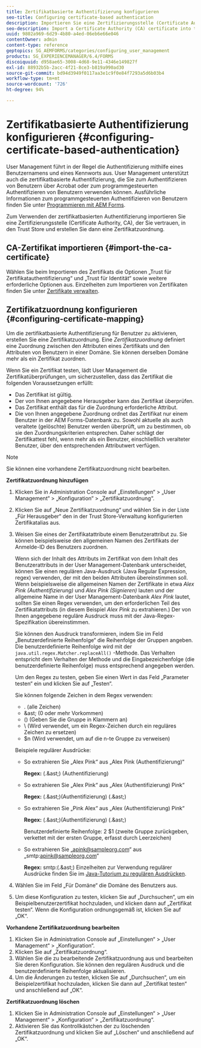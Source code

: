 ```yaml
---
title: Zertifikatbasierte Authentifizierung konfigurieren
seo-title: Configuring certificate-based authentication
description: Importieren Sie eine Zertifizierungsstelle (Certificate Authority, CA) in den Trust Store und erstellen Sie dann eine Zertifikatzuordnung für zertifikatbasierte Authentifizierung.
seo-description: Import a Certificate Authority (CA) certificate into the Trust Store and create a certificate mapping for certificate-based authentication.
uuid: 9802a969-6d29-4b80-a4ed-06eb6e66e046
contentOwner: admin
content-type: reference
geptopics: SG_AEMFORMS/categories/configuring_user_management
products: SG_EXPERIENCEMANAGER/6.4/FORMS
discoiquuid: d958ae65-3008-4d68-9e11-4346e149827f
exl-id: 88932b5b-2acc-4f21-8ce3-b819a990ad30
source-git-commit: bd94d3949f0117aa3e1c9f0e84f7293a5d6b03b4
workflow-type: tm+mt
source-wordcount: '726'
ht-degree: 94%

---
```


# Zertifikatbasierte Authentifizierung konfigurieren {#configuring-certificate-based-authentication}

User Management führt in der Regel die Authentifizierung mithilfe eines Benutzernamens und eines Kennworts aus. User Management unterstützt auch die zertifikatbasierte Authentifizierung, die Sie zum Authentifizieren von Benutzern über Acrobat oder zum programmgesteuerten Authentifizieren von Benutzern verwenden können. Ausführliche Informationen zum programmgesteuerten Authentifizieren von Benutzern finden Sie unter [Programmieren mit AEM Forms](https://www.adobe.com/go/learn_aemforms_programming_63).

Zum Verwenden der zertifikatbasierten Authentifizierung importieren Sie eine Zertifizierungsstelle (Certificate Authority, CA), der Sie vertrauen, in den Trust Store und erstellen Sie dann eine Zertifikatzuordnung.

## CA-Zertifikat importieren {#import-the-ca-certificate}

Wählen Sie beim Importieren des Zertifikats die Optionen „Trust für Zertifikatauthentifizierung“ und „Trust für Identität“ sowie weitere erforderliche Optionen aus. Einzelheiten zum Importieren von Zertifikaten finden Sie unter [Zertifikate verwalten](/help/forms/using/admin-help/certificates.md#managing-certificates).

## Zertifikatzuordnung konfigurieren {#configuring-certificate-mapping}

Um die zertifikatbasierte Authentifizierung für Benutzer zu aktivieren, erstellen Sie eine Zertifikatzuordnung. Eine *Zertifikatzuordnung* definiert eine Zuordnung zwischen den Attributen eines Zertifikats und den Attributen von Benutzern in einer Domäne. Sie können derselben Domäne mehr als ein Zertifikat zuordnen.

Wenn Sie ein Zertifikat testen, lädt User Management die Zertifikatüberprüfungen, um sicherzustellen, dass das Zertifikat die folgenden Voraussetzungen erfüllt:

* Das Zertifikat ist gültig.
* Der von Ihnen angegebene Herausgeber kann das Zertifikat überprüfen.
* Das Zertifikat enthält das für die Zuordnung erforderliche Attribut.
* Die von Ihnen angegebene Zuordnung ordnet das Zertifikat nur einem Benutzer in der AEM Forms-Datenbank zu. Sowohl aktuelle als auch veraltete (gelöschte) Benutzer werden überprüft, um zu bestimmen, ob sie den Zuordnungskriterien entsprechen. Daher schlägt der Zertifikattest fehl, wenn mehr als ein Benutzer, einschließlich veralteter Benutzer, über den entsprechenden Attributwert verfügen.

>[!NOTE]
>
>Sie können eine vorhandene Zertifikatzuordnung nicht bearbeiten.

**Zertifikatzuordnung hinzufügen**

1. Klicken Sie in Administration Console auf „Einstellungen“ > „User Management“ > „Konfiguration“ > „Zertifikatzuordnung“.
1. Klicken Sie auf „Neue Zertifikatzuordnung“ und wählen Sie in der Liste „Für Herausgeber“ den in der Trust Store-Verwaltung konfigurierten Zertifikatalias aus.
1. Weisen Sie eines der Zertifikatattribute einem Benutzerattribut zu. Sie können beispielsweise den allgemeinen Namen des Zertifikats der Anmelde-ID des Benutzers zuordnen.

   Wenn sich der Inhalt des Attributs im Zertifikat von dem Inhalt des Benutzerattributs in der User Management-Datenbank unterscheidet, können Sie einen regulären Java-Ausdruck (Java Regular Expression, regex) verwenden, der mit den beiden Attributen übereinstimmen soll. Wenn beispielsweise die allgemeinen Namen der Zertifikate in etwa *Alex Pink (Authentifizierung)* und *Alex Pink (Signieren)* lauten und der allgemeine Name in der User Management-Datenbank *Alex Pink* lautet, sollten Sie einen Regex verwenden, um den erforderlichen Teil des Zertifikatattributs (in diesem Beispiel *Alex Pink* zu extrahieren.) Der von Ihnen angegebene reguläre Ausdruck muss mit der Java-Regex-Spezifikation übereinstimmen.

   Sie können den Ausdruck transformieren, indem Sie im Feld „Benutzerdefinierte Reihenfolge“ die Reihenfolge der Gruppen angeben. Die benutzerdefinierte Reihenfolge wird mit der `java.util.regex.Matcher.replaceAll()` -Methode. Das Verhalten entspricht dem Verhalten der Methode und die Eingabezeichenfolge (die benutzerdefinierte Reihenfolge) muss entsprechend angegeben werden.

   Um den Regex zu testen, geben Sie einen Wert in das Feld „Parameter testen“ ein und klicken Sie auf „Testen“.

   Sie können folgende Zeichen in dem Regex verwenden:

   * . (alle Zeichen)
   * &amp;ast; (0 oder mehr Vorkommen)
   * () (Geben Sie die Gruppe in Klammern an)
   * \ (Wird verwendet, um ein Regex-Zeichen durch ein reguläres Zeichen zu ersetzen)
   * $n (Wird verwendet, um auf die n-te Gruppe zu verweisen)

   Beispiele regulärer Ausdrücke:

   * So extrahieren Sie „Alex Pink“ aus „Alex Pink (Authentifizierung)“

      **Regex:** (.&amp;ast;) \(Authentifizierung\)

   * So extrahieren Sie „Alex Pink“ aus „Alex (Authentifizierung) Pink“

      **Regex:** (.&amp;ast;)\(Authentifizierung\) (.&amp;ast;)

   * So extrahieren Sie „Pink Alex“ aus „Alex (Authentifizierung) Pink“

      **Regex:** (.&amp;ast;)\(Authentifizierung\) (.&amp;ast;)

      Benutzerdefinierte Reihenfolge: 2 $1 (zweite Gruppe zurückgeben, verkettet mit der ersten Gruppe, erfasst durch Leerzeichen)

   * So extrahieren Sie „apink@sampleorg.com“ aus „smtp:apink@sampleorg.com“

      **Regex:** smtp:(.&amp;ast;)
   Einzelheiten zur Verwendung regulärer Ausdrücke finden Sie im [Java-Tutorium zu regulären Ausdrücken](https://java.sun.com/docs/books/tutorial/essential/regex/).

1. Wählen Sie im Feld „Für Domäne“ die Domäne des Benutzers aus.
1. Um diese Konfiguration zu testen, klicken Sie auf „Durchsuchen“, um ein Beispielbenutzerzertifikat hochzuladen, und klicken dann auf „Zertifikat testen“. Wenn die Konfiguration ordnungsgemäß ist, klicken Sie auf „OK“.

**Vorhandene Zertifikatzuordnung bearbeiten**

1. Klicken Sie in Administration Console auf „Einstellungen“ > „User Management“ > „Konfiguration“.
1. Klicken Sie auf „Zertifikatzuordnung“.
1. Wählen Sie die zu bearbeitende Zertifikatzuordnung aus und bearbeiten Sie deren Konfiguration. Sie können den regulären Ausdruck und die benutzerdefinierte Reihenfolge aktualisieren.
1. Um die Änderungen zu testen, klicken Sie auf „Durchsuchen“, um ein Beispielzertifikat hochzuladen, klicken Sie dann auf „Zertifikat testen“ und anschließend auf „OK“.

**Zertifikatzuordnung löschen**

1. Klicken Sie in Administration Console auf „Einstellungen“ > „User Management“ > „Konfiguration“ > „Zertifikatzuordnung“.
1. Aktivieren Sie das Kontrollkästchen der zu löschenden Zertifikatzuordnung und klicken Sie auf „Löschen“ und anschließend auf „OK“.
